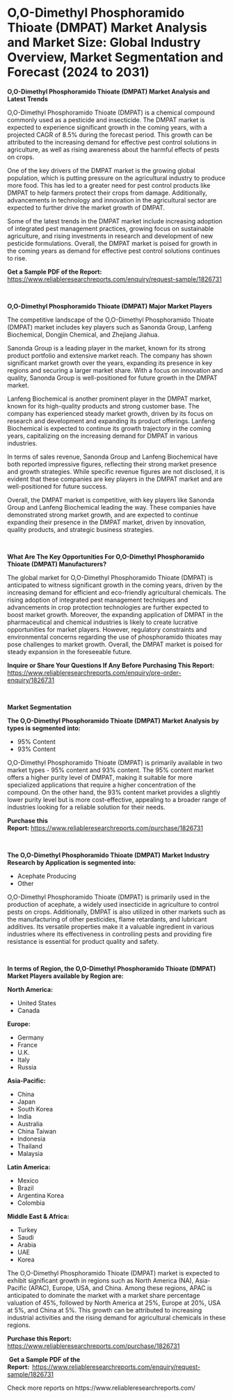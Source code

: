 <p><h1>O,O-Dimethyl Phosphoramido Thioate (DMPAT) Market Analysis and Market Size: Global Industry Overview, Market Segmentation and Forecast (2024 to 2031)</h1></p><p><strong>O,O-Dimethyl Phosphoramido Thioate (DMPAT) Market Analysis and Latest Trends</strong></p>
<p><p>O,O-Dimethyl Phosphoramido Thioate (DMPAT) is a chemical compound commonly used as a pesticide and insecticide. The DMPAT market is expected to experience significant growth in the coming years, with a projected CAGR of 8.5% during the forecast period. This growth can be attributed to the increasing demand for effective pest control solutions in agriculture, as well as rising awareness about the harmful effects of pests on crops.</p><p>One of the key drivers of the DMPAT market is the growing global population, which is putting pressure on the agricultural industry to produce more food. This has led to a greater need for pest control products like DMPAT to help farmers protect their crops from damage. Additionally, advancements in technology and innovation in the agricultural sector are expected to further drive the market growth of DMPAT.</p><p>Some of the latest trends in the DMPAT market include increasing adoption of integrated pest management practices, growing focus on sustainable agriculture, and rising investments in research and development of new pesticide formulations. Overall, the DMPAT market is poised for growth in the coming years as demand for effective pest control solutions continues to rise.</p></p>
<p><strong>Get a Sample PDF of the Report:&nbsp;</strong> <a href="https://www.reliableresearchreports.com/enquiry/request-sample/1826731">https://www.reliableresearchreports.com/enquiry/request-sample/1826731</a></p>
<p>&nbsp;</p>
<p><strong>O,O-Dimethyl Phosphoramido Thioate (DMPAT) Major Market Players</strong></p>
<p><p>The competitive landscape of the O,O-Dimethyl Phosphoramido Thioate (DMPAT) market includes key players such as Sanonda Group, Lanfeng Biochemical, Dongjin Chemical, and Zhejiang Jiahua. </p><p>Sanonda Group is a leading player in the market, known for its strong product portfolio and extensive market reach. The company has shown significant market growth over the years, expanding its presence in key regions and securing a larger market share. With a focus on innovation and quality, Sanonda Group is well-positioned for future growth in the DMPAT market.</p><p>Lanfeng Biochemical is another prominent player in the DMPAT market, known for its high-quality products and strong customer base. The company has experienced steady market growth, driven by its focus on research and development and expanding its product offerings. Lanfeng Biochemical is expected to continue its growth trajectory in the coming years, capitalizing on the increasing demand for DMPAT in various industries.</p><p>In terms of sales revenue, Sanonda Group and Lanfeng Biochemical have both reported impressive figures, reflecting their strong market presence and growth strategies. While specific revenue figures are not disclosed, it is evident that these companies are key players in the DMPAT market and are well-positioned for future success.</p><p>Overall, the DMPAT market is competitive, with key players like Sanonda Group and Lanfeng Biochemical leading the way. These companies have demonstrated strong market growth, and are expected to continue expanding their presence in the DMPAT market, driven by innovation, quality products, and strategic business strategies.</p></p>
<p>&nbsp;</p>
<p><strong>What Are The Key Opportunities For O,O-Dimethyl Phosphoramido Thioate (DMPAT) Manufacturers?</strong></p>
<p><p>The global market for O,O-Dimethyl Phosphoramido Thioate (DMPAT) is anticipated to witness significant growth in the coming years, driven by the increasing demand for efficient and eco-friendly agricultural chemicals. The rising adoption of integrated pest management techniques and advancements in crop protection technologies are further expected to boost market growth. Moreover, the expanding application of DMPAT in the pharmaceutical and chemical industries is likely to create lucrative opportunities for market players. However, regulatory constraints and environmental concerns regarding the use of phosphoramido thioates may pose challenges to market growth. Overall, the DMPAT market is poised for steady expansion in the foreseeable future.</p></p>
<p><strong>Inquire or Share Your Questions If Any Before Purchasing This Report:</strong> <a href="https://www.reliableresearchreports.com/enquiry/pre-order-enquiry/1826731">https://www.reliableresearchreports.com/enquiry/pre-order-enquiry/1826731</a></p>
<p>&nbsp;</p>
<p><strong>Market Segmentation</strong></p>
<p><strong>The O,O-Dimethyl Phosphoramido Thioate (DMPAT) Market Analysis by types is segmented into:</strong></p>
<p><ul><li>95% Content</li><li>93% Content</li></ul></p>
<p><p>O,O-Dimethyl Phosphoramido Thioate (DMPAT) is primarily available in two market types - 95% content and 93% content. The 95% content market offers a higher purity level of DMPAT, making it suitable for more specialized applications that require a higher concentration of the compound. On the other hand, the 93% content market provides a slightly lower purity level but is more cost-effective, appealing to a broader range of industries looking for a reliable solution for their needs.</p></p>
<p><strong>Purchase this Report:&nbsp;</strong><a href="https://www.reliableresearchreports.com/purchase/1826731">https://www.reliableresearchreports.com/purchase/1826731</a></p>
<p>&nbsp;</p>
<p><strong>The O,O-Dimethyl Phosphoramido Thioate (DMPAT) Market Industry Research by Application is segmented into:</strong></p>
<p><ul><li>Acephate Producing</li><li>Other</li></ul></p>
<p><p>O,O-Dimethyl Phosphoramido Thioate (DMPAT) is primarily used in the production of acephate, a widely used insecticide in agriculture to control pests on crops. Additionally, DMPAT is also utilized in other markets such as the manufacturing of other pesticides, flame retardants, and lubricant additives. Its versatile properties make it a valuable ingredient in various industries where its effectiveness in controlling pests and providing fire resistance is essential for product quality and safety.</p></p>
<p>&nbsp;</p>
<p><strong>In terms of Region, the O,O-Dimethyl Phosphoramido Thioate (DMPAT) Market Players available by Region are:</strong></p>
<p>
    <p> <strong> North America: </strong>
        <ul>
            <li>United States</li>
            <li>Canada</li>
        </ul>
        </p> 
    <p> <strong> Europe: </strong>
        <ul>
            <li>Germany</li>
            <li>France</li>
            <li>U.K.</li>
            <li>Italy</li>
            <li>Russia</li>
        </ul>
        </p> 
    <p> <strong> Asia-Pacific: </strong>
        <ul>
            <li>China</li>
            <li>Japan</li>
            <li>South Korea</li>
            <li>India</li>
            <li>Australia</li>
            <li>China Taiwan</li>
            <li>Indonesia</li>
            <li>Thailand</li>
            <li>Malaysia</li>
        </ul>
        </p> 
    <p> <strong> Latin America: </strong>
        <ul>
            <li>Mexico</li>
            <li>Brazil</li>
            <li>Argentina Korea</li>
            <li>Colombia</li>
        </ul>
        </p> 
    <p> <strong> Middle East & Africa: </strong>
        <ul>
            <li>Turkey</li>
            <li>Saudi</li>
            <li>Arabia</li>
            <li>UAE</li>
            <li>Korea</li>
        </ul>
    </p>
    </p>
<p><p>The O,O-Dimethyl Phosphoramido Thioate (DMPAT) market is expected to exhibit significant growth in regions such as North America (NA), Asia-Pacific (APAC), Europe, USA, and China. Among these regions, APAC is anticipated to dominate the market with a market share percentage valuation of 45%, followed by North America at 25%, Europe at 20%, USA at 5%, and China at 5%. This growth can be attributed to increasing industrial activities and the rising demand for agricultural chemicals in these regions.</p></p>
<p><strong>Purchase this Report: </strong><a href="https://www.reliableresearchreports.com/purchase/1826731">https://www.reliableresearchreports.com/purchase/1826731</a></p>
<p>&nbsp;<strong>Get a Sample PDF of the Report:&nbsp;&nbsp;</strong><a href="https://www.reliableresearchreports.com/enquiry/request-sample/1826731">https://www.reliableresearchreports.com/enquiry/request-sample/1826731</a></p>
<p><strong></strong></p>
<p>Check more reports on https://www.reliableresearchreports.com/</p>
